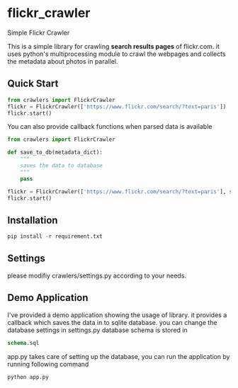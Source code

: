 # flickr_crawler
Simple Flickr Crawler

This is a simple library for crawling **search results pages** of flickr.com. it uses python's multiprocessing module to crawl the webpages and collects the metadata about photos in parallel. 

## Quick Start 
```python
from crawlers import FlickrCrawler
flickr = FlickrCrawler(['https://www.flickr.com/search/?text=paris'])
flickr.start()
```
You can also provide callback functions when parsed data is available
```python
from crawlers import FlickrCrawler

def save_to_db(metadata_dict):
    """
    saves the data to database 
    """
    pass

flickr = FlickrCrawler(['https://www.flickr.com/search/?text=paris'], save_to_db)
flickr.start()
```

## Installation
```python
pip install -r requirement.txt
```

## Settings
please modifiy crawlers/settings.py according to your needs.

## Demo Application 
I've provided a demo application showing the usage of library. it provides a callback which saves the data in to sqlite database.
you can change the database settings in settings.py
database schema is stored in 
```sql
schema.sql
```
app.py takes care of setting up the database, you can run the application by running following command

```python
python app.py
```
